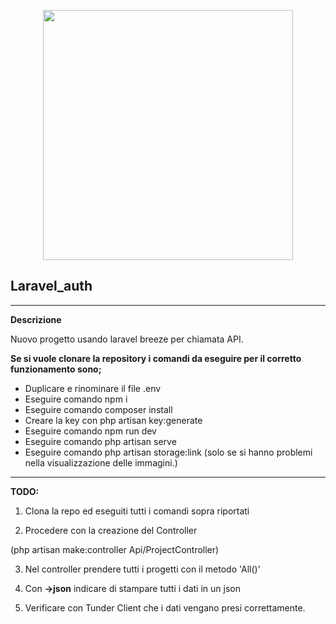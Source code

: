 <p align="center"><a href="https://laravel.com" target="_blank"><img src="https://raw.githubusercontent.com/laravel/art/master/logo-lockup/5%20SVG/2%20CMYK/1%20Full%20Color/laravel-logolockup-cmyk-red.svg" width="400"></a></p>

## Laravel_auth
------
**Descrizione**

Nuovo progetto usando laravel breeze per chiamata API.

**Se si vuole clonare la repository i comandi da eseguire per il corretto funzionamento sono;**
- Duplicare e rinominare il file .env
- Eseguire comando npm i 
- Eseguire comando composer install
- Creare la key con php artisan key:generate
- Eseguire comando npm run dev
- Eseguire comando php artisan serve
- Eseguire comando php artisan storage:link (solo se si hanno problemi nella visualizzazione delle immagini.)

---------
**TODO:**

1. Clona la repo ed eseguiti tutti i comandi sopra riportati

2. Procedere con la creazione del Controller

(php artisan make:controller Api/ProjectController)

3. Nel controller prendere tutti i progetti con il metodo 'All()'

4. Con **->json** indicare di stampare tutti i dati in un json

5. Verificare con Tunder Client che i dati vengano presi correttamente.






